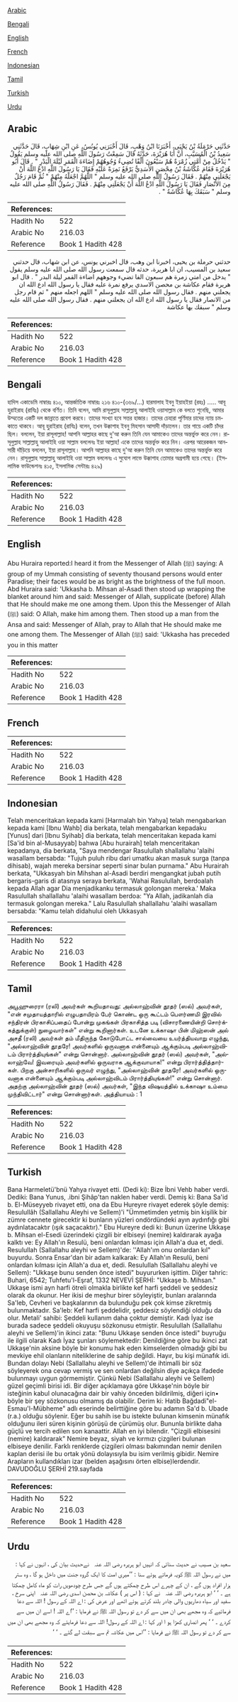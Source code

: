 [Arabic](#arabic)

[Bengali](#bengali)

[English](#english)

[French](#french)

[Indonesian](#indonesian)

[Tamil](#tamil)

[Turkish](#turkish)

[Urdu](#urdu)

## Arabic


<div dir="rtl" lang="ar" style={{fontSize:'larger',backgroundColor:'#f8f9fa',padding:20}}>
حَدَّثَنِي حَرْمَلَةُ بْنُ يَحْيَى، أَخْبَرَنَا ابْنُ وَهْبٍ، قَالَ أَخْبَرَنِي يُونُسُ، عَنِ ابْنِ شِهَابٍ، قَالَ حَدَّثَنِي سَعِيدُ بْنُ الْمُسَيَّبِ، أَنَّ أَبَا هُرَيْرَةَ، حَدَّثَهُ قَالَ سَمِعْتُ رَسُولَ اللَّهِ صلى الله عليه وسلم يَقُولُ ‏"‏ يَدْخُلُ مِنْ أُمَّتِي زُمْرَةٌ هُمْ سَبْعُونَ أَلْفًا تُضِيءُ وُجُوهُهُمْ إِضَاءَةَ الْقَمَرِ لَيْلَةَ الْبَدْرِ ‏"‏ ‏.‏ قَالَ أَبُو هُرَيْرَةَ فَقَامَ عُكَّاشَةُ بْنُ مِحْصَنٍ الأَسَدِيُّ يَرْفَعُ نَمِرَةً عَلَيْهِ فَقَالَ يَا رَسُولَ اللَّهِ ادْعُ اللَّهَ أَنْ يَجْعَلَنِي مِنْهُمْ ‏.‏ فَقَالَ رَسُولُ اللَّهِ صلى الله عليه وسلم ‏"‏ اللَّهُمَّ اجْعَلْهُ مِنْهُمْ ‏"‏ ثُمَّ قَامَ رَجُلٌ مِنَ الأَنْصَارِ فَقَالَ يَا رَسُولَ اللَّهِ ادْعُ اللَّهَ أَنْ يَجْعَلَنِي مِنْهُمْ ‏.‏ فَقَالَ رَسُولُ اللَّهِ صلى الله عليه وسلم ‏"‏ سَبَقَكَ بِهَا عُكَّاشَةُ ‏"‏ ‏.‏
</div>
<div style={{backgroundColor:'#f8f9fa',padding:20, marginBottom: 10}}><table> <thead> <tr> <th>References:</th> <th></th> </tr> </thead> <tbody><tr><td>Hadith No</td><td>522</td></tr><tr><td>Arabic No</td><td>216.03</td></tr><tr><td>Reference</td><td>Book 1 Hadith 428</td></tr></tbody></table></div>


<div dir="rtl" lang="ar" style={{fontSize:'larger',backgroundColor:'#f8f9fa',padding:20}}>
حدثني حرملة بن يحيى، اخبرنا ابن وهب، قال اخبرني يونس، عن ابن شهاب، قال حدثني سعيد بن المسيب، ان ابا هريرة، حدثه قال سمعت رسول الله صلى الله عليه وسلم يقول " يدخل من امتي زمرة هم سبعون الفا تضيء وجوههم اضاءة القمر ليلة البدر " . قال ابو هريرة فقام عكاشة بن محصن الاسدي يرفع نمرة عليه فقال يا رسول الله ادع الله ان يجعلني منهم . فقال رسول الله صلى الله عليه وسلم " اللهم اجعله منهم " ثم قام رجل من الانصار فقال يا رسول الله ادع الله ان يجعلني منهم . فقال رسول الله صلى الله عليه وسلم " سبقك بها عكاشة
</div>
<div style={{backgroundColor:'#f8f9fa',padding:20, marginBottom: 10}}><table> <thead> <tr> <th>References:</th> <th></th> </tr> </thead> <tbody><tr><td>Hadith No</td><td>522</td></tr><tr><td>Arabic No</td><td>216.03</td></tr><tr><td>Reference</td><td>Book 1 Hadith 428</td></tr></tbody></table></div>

## Bengali


<div dir="ltr" lang="bn" style={{fontSize:'larger',backgroundColor:'#f8f9fa',padding:20}}>
হাদিস একাডেমি নাম্বারঃ ৪১০, আন্তর্জাতিক নাম্বারঃ ২১৬ ৪১০-(৩৬৯/...) হারমালাহ ইবনু ইয়াহইয়া (রহঃ) ..... আবূ হুরাইরাহ (রাযিঃ) থেকে বর্ণিত। তিনি বলেন, আমি রাসূলুল্লাহ সাল্লাল্লাহু আলাইহি ওয়াসাল্লাম কে বলতে শুনেছি, আমার উম্মতের একটি দল জান্নাতে প্রবেশ করবে। তাদের সংখ্যা হবে সত্তর হাজার। তাদের চেহারা পূর্ণিমার চাদের ন্যায় চমকাতে থাকবে। আবূ হুরাইরাহ (রাযিঃ) বলেন, তখন উক্কাশাহ ইবনু মিহসান আসাদী দাঁড়ালেন। তার গায়ে একটি চাঁদর ছিল। বললেন, ইয়া রাসূলাল্লাহ! আপনি আল্লাহর কাছে দু'আ করুন তিনি যেন আমাকেও তাদের অন্তর্ভুক্ত করে নেন। রাসূলুল্লাহ সাল্লাল্লাহু আলাইহি ওয়া সাল্লাম বললেনঃ ইয়া আল্লাহ! একে তাদের অন্তর্ভুক্ত করে নিন। এরপর আরেকজন আনসারী দাঁড়িয়ে বললেন, ইয়া রাসূলাল্লাহ। আপনি আল্লাহর কাছে দু'আ করুন তিনি যেন আমাকেও তাদের অন্তর্ভুক্ত করে নেন। রাসূলুল্লাহ সাল্লাল্লাহু আলাইহি ওয়া সাল্লাম বললেনঃ এ সুযোগ লাভে উক্কাশাহ তোমার অগ্রগামী হয়ে গেছে। (ইসলামিক ফাউন্ডেশনঃ ৪১৫, ইসলামিক সেন্টারঃ ৪২৯)
</div>
<div style={{backgroundColor:'#f8f9fa',padding:20, marginBottom: 10}}><table> <thead> <tr> <th>References:</th> <th></th> </tr> </thead> <tbody><tr><td>Hadith No</td><td>522</td></tr><tr><td>Arabic No</td><td>216.03</td></tr><tr><td>Reference</td><td>Book 1 Hadith 428</td></tr></tbody></table></div>

## English


<div dir="ltr" lang="en" style={{fontSize:'larger',backgroundColor:'#f8f9fa',padding:20}}>
Abu Huraira reported:I heard it from the Messenger of Allah (ﷺ) saying: A group of my Ummah consisting of seventy thousand persons would enter Paradise; their faces would be as bright as the brightness of the full moon. Abd Huraira said: 'Ukkasha b. Mihsan al-Asadi then stood up wrapping the blanket around him and said: Messenger of Allah, supplicate (before) Allah that He should make me one among them. Upon this the Messenger of Allah (ﷺ) said: O Allah, make him among them. Then stood up a man from the Ansa and said: Messenger of Allah, pray to Allah that He should make me one among them. The Messenger of Allah (ﷺ) said: 'Ukkasha has preceded you in this matter
</div>
<div style={{backgroundColor:'#f8f9fa',padding:20, marginBottom: 10}}><table> <thead> <tr> <th>References:</th> <th></th> </tr> </thead> <tbody><tr><td>Hadith No</td><td>522</td></tr><tr><td>Arabic No</td><td>216.03</td></tr><tr><td>Reference</td><td>Book 1 Hadith 428</td></tr></tbody></table></div>

## French


<div dir="ltr" lang="fr" style={{fontSize:'larger',backgroundColor:'#f8f9fa',padding:20}}>

</div>
<div style={{backgroundColor:'#f8f9fa',padding:20, marginBottom: 10}}><table> <thead> <tr> <th>References:</th> <th></th> </tr> </thead> <tbody><tr><td>Hadith No</td><td>522</td></tr><tr><td>Arabic No</td><td>216.03</td></tr><tr><td>Reference</td><td>Book 1 Hadith 428</td></tr></tbody></table></div>

## Indonesian


<div dir="ltr" lang="id" style={{fontSize:'larger',backgroundColor:'#f8f9fa',padding:20}}>
Telah menceritakan kepada kami [Harmalah bin Yahya] telah mengabarkan kepada kami [Ibnu Wahb] dia berkata, telah mengabarkan kepadaku [Yunus] dari [Ibnu Syihab] dia berkata, telah menceritakan kepada kami [Sa'id bin al-Musayyab] bahwa [Abu hurairah] telah menceritakan kepadanya, dia berkata, "Saya mendengar Rasulullah shallallahu 'alaihi wasallam bersabda: "Tujuh puluh ribu dari umatku akan masuk surga (tanpa dihisab), wajah mereka bersinar seperti sinar bulan purnama." Abu Hurairah berkata, "Ukkasyah bin Mihshan al-Asadi berdiri mengangkat jubah putih bergaris-garis di atasnya seraya berkata, 'Wahai Rasulullah, berdoalah kepada Allah agar Dia menjadikanku termasuk golongan mereka.' Maka Rasulullah shallallahu 'alaihi wasallam berdoa: "Ya Allah, jadikanlah dia termasuk golongan mereka." Lalu Rasulullah shallallahu 'alaihi wasallam bersabda: "Kamu telah didahului oleh Ukkasyah
</div>
<div style={{backgroundColor:'#f8f9fa',padding:20, marginBottom: 10}}><table> <thead> <tr> <th>References:</th> <th></th> </tr> </thead> <tbody><tr><td>Hadith No</td><td>522</td></tr><tr><td>Arabic No</td><td>216.03</td></tr><tr><td>Reference</td><td>Book 1 Hadith 428</td></tr></tbody></table></div>

## Tamil


<div dir="ltr" lang="ta" style={{fontSize:'larger',backgroundColor:'#f8f9fa',padding:20}}>
அபூஹுரைரா (ரலி) அவர்கள் கூறியதாவது: அல்லாஹ்வின் தூதர் (ஸல்) அவர்கள், "என் சமுதாயத்தாரில் எழுபதாயிரம் பேர் கொண்ட ஒரு கூட்டம் பௌர்ணமி இரவில் சந்திரன் பிரகாசிப்பதைப் போன்று முகங்கள் பிரகாசித்த படி (விசாரணையின்றி சொர்க்கத்துக்குள்) நுழைவார்கள்" என்று கூறினார்கள். உடனே உக்காஷா பின் மிஹ்ஸன் அல் அசதீ (ரலி) அவர்கள் தம் மீதிருந்த கோடுபோட்ட சால்வையை உயர்த்தியவாறு எழுந்து, "அல்லாஹ்வின் தூதரே! அவர்களில் ஒருவனாக என்னையும் ஆக்கும்படி அல்லாஹ்விடம் பிரார்த்தியுங்கள்" என்று சொன்னார். அல்லாஹ்வின் தூதர் (ஸல்) அவர்கள், "அல்லாஹ்வே! இவரையும் அவர்களில் ஒருவராக ஆக்குவாயாக!" என்று பிரார்த்தித்தார்கள். பிறகு அன்சாரிகளில் ஒருவர் எழுந்து, "அல்லாஹ்வின் தூதரே! அவர்களில் ஒருவனாக என்னையும் ஆக்கும்படி அல்லாஹ்விடம் பிரார்த்தியுங்கள்!" என்று சொன்னார். அதற்கு அல்லாஹ்வின் தூதர் (ஸல்) அவர்கள், "இந்த விஷயத்தில் உக்காஷா உம்மை முந்திவிட்டார்" என்று சொன்னார்கள். அத்தியாயம் : 1
</div>
<div style={{backgroundColor:'#f8f9fa',padding:20, marginBottom: 10}}><table> <thead> <tr> <th>References:</th> <th></th> </tr> </thead> <tbody><tr><td>Hadith No</td><td>522</td></tr><tr><td>Arabic No</td><td>216.03</td></tr><tr><td>Reference</td><td>Book 1 Hadith 428</td></tr></tbody></table></div>

## Turkish


<div dir="ltr" lang="tr" style={{fontSize:'larger',backgroundColor:'#f8f9fa',padding:20}}>
Bana Harmeletü'bnü Yahya rivayet etti. (Dedi ki): Bize İbni Vehb haber verdi. Dediki: Bana Yunus, .ibni Şihâp'tan naklen haber verdi. Demiş ki: Bana Sa'id b. El-Müseyyeb rivayet etti, ona da Ebu Hureyre rivayet ederek şöyle demiş: Resulullâh (Sallallahu Aleyhi ve Sellem)'i "Ümmetimden yetmiş bin kişilik bir zümre cennete girecektir ki bunların yüzleri ondördündeki ayın aydınfığı gibi aydınlatacaktır (ışık saçacaktır)." Ebu Hureyre dedi ki: Bunun üzerine Ukkaşe b. Mihsan el-Esedi üzerindeki çizgili bir elbiseyi (nemire) kaldırarak ayağa kalktı ve: Ey Allah'ın Resulü, beni onlardan kılması için Allah'a dua et, dedi. Resulullah (Sallallahu aleyhi ve Sellem)'de: ''Allah'ım onu onlardan kıl" buyurdu. Sonra Ensar'dan bir adam kalkarak: Ey Allah'ın Resulü, beni onlardan kılması için Allah'a dua et, dedi. Resulullah (Sallallahu aleyhi ve Sellem): "Ukkaşe bunu senden önce istedi" buyururken işittim. Diğer tahric: Buhari, 6542; Tuhfetu'l-Eşraf, 1332 NEVEVİ ŞERHİ: "Ukkaşe b. Mihsan." Ukkaşe ismi ayn harfi ötreli olmakla birlikte kef harfi şeddeli ve şeddesiz olarak da okunur. Her ikisi de meşhur birer söyleyiştir, bunları aralarında Sa'leb, Cevheri ve başkalarının da bulunduğu pek çok kimse zikretmiş bulunmaktadır. Sa'leb: Kef harfi şeddelidir, şeddesiz söylendiği olduğu da olur. Metali' sahibi: Şeddeli kullanım daha çoktur demiştir. Kadı İyaz ise burada sadece şeddeli okuyuşu sözkonusu etmiştir. Resulullah (Sallallahu aleyhi ve Sellem)'in ikinci zata: "Bunu Ukkaşe senden önce istedi" buyruğu ile ilgili olarak Kadı İyaz şunları söylemektedir: Denildiğine göre bu ikinci zat Ukkaşe'nin aksine böyle bir konumu hak eden kimselerden olmadığı gibi bu mevkiye ehil olanların niteliklerine de sahip değildi. Hayır, bu kişi münafık idi. Bundan dolayı Nebi (Sallallahu aleyhi ve Sellem)'de ihtimalli bir söz söyleyerek ona cevap vermiş ve sen onlardan değilsin diye açıkça ifadede bulunmayı uygun görmemiştir. Çünkü Nebi (Sallallahu aleyhi ve Sellem) güzel geçimli birisi idi. Bir diğer açıklamaya göre Ukkaşe'nin böyle bir isteğinin kabul olunacağına dair bir vahiy önceden bildirilmiş, diğeri için• böyle bir şey sözkonusu olmamış da olabilir. Derim ki: Hatib Bağdadi"el-Esmau'l-Mübheme" adlı eserinde belirttiğine göre bu adamın Sa'd b. Ubade (r.a.) olduğu söylenir. Eğer bu sahih ise bu istekte bulunan kimsenin münafık olduğunu ileri süren kişinin görüşü de çürümüş olur. Bununla birlikte daha güçlü ve tercih edilen son kanaattir. Allah en iyi bilendir. "Çizgili elbisesini (nemire) kaldırarak" Nemire beyaz, siyah ve kırmızı çizgileri bulunan elbiseye denilir. Farklı renklerde çizgileri olması bakımından nemir denilen kaplan derisi ile bu ortak yönü dolayısıyla bu isim verilmiş gibidir. Nemire Arapların kullandıkları izar (belden aşağısını örten elbise)lerdendir. DAVUDOĞLU ŞERHİ 219.sayfada
</div>
<div style={{backgroundColor:'#f8f9fa',padding:20, marginBottom: 10}}><table> <thead> <tr> <th>References:</th> <th></th> </tr> </thead> <tbody><tr><td>Hadith No</td><td>522</td></tr><tr><td>Arabic No</td><td>216.03</td></tr><tr><td>Reference</td><td>Book 1 Hadith 428</td></tr></tbody></table></div>

## Urdu


<div dir="rtl" lang="ur" style={{fontSize:'larger',backgroundColor:'#f8f9fa',padding:20}}>
سعید بن مسیب نے حدیث سنائی کہ انہیں ابو ہریرہ ‌رضی ‌اللہ ‌عنہ ‌ ‌ نےحدیث بیان کی ، انہوں نے کہا : میں نے رسول اللہ ﷺ کویہ فرماتے ہوئے سنا : ’’میری امت کا ایک گروہ جنت میں داخل ہو گا ، وہ ستر ہزار افراد ہوں گے ، ان کے چہرے اس طرح چمکتے ہوں گے جس طرح چودھویں رات کو ماہ کامل چمکتا ہے ۔ ‘ ‘ ابو ہریرہ ‌رضی ‌اللہ ‌عنہ ‌ ‌ نے کہا : ( اس پر ) عکاشہ بن محصن اسدی ‌رضی ‌اللہ ‌عنہ ‌ ‌ اپنی سرخ ، سفید اور سیاہ دھاریوں والی چادر بلند کرتے ہوئے اٹھے اور عرض کی : اے اللہ کے رسول ! اللہ سے دعا فرمائیے کہ وہ مجھے بھی ان میں سے کر دے تو رسول اللہ ﷺ نے فرمایا : ’’اے اللہ ! اسے ان میں سے کردے ۔ ‘ ‘ پھر انصاری کھڑا ہو ا اور کہا : اے اللہ کے رسول! اللہ سے دعا فرمایئے کہ وہ مجھے بھی ان میں سے کر دے تو رسول اللہ ﷺ نے فرمایا : ’’اس میں عکاشہ تم سے سبقت لے گئے ۔ ‘ ‘
</div>
<div style={{backgroundColor:'#f8f9fa',padding:20, marginBottom: 10}}><table> <thead> <tr> <th>References:</th> <th></th> </tr> </thead> <tbody><tr><td>Hadith No</td><td>522</td></tr><tr><td>Arabic No</td><td>216.03</td></tr><tr><td>Reference</td><td>Book 1 Hadith 428</td></tr></tbody></table></div>